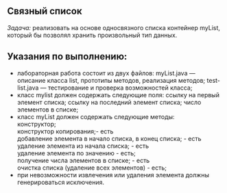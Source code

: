 
## Связный список ##
 *Задача:*   реализовать на основе односвязного списка контейнер
myList, который бы позволял хранить произвольный тип данных.
## Указания по выполнению: ##
- лабораторная работа состоит из двух файлов:
  myList.java — описание класса list, прототипы методов,
  реализация методов;
  test-list.java — тестирование и проверка возможностей класса;
- класс mylist должен содержать следующие поля:
  ссылку на первый элемент списка;
  ссылку на последний элемент списка;
  число элементов в списке;
- класс myList должен содержать следующие методы:
  <br/>конструктор;<br/>
  конструктор копирования;- есть <br/>
  добавление элемента в начало списка, в конец списка; - есть<br/> 
  удаление элемента из начала списка; - есть <br/>
  удаление элемента по значению - есть;<br/>
  получение числа элементов в списке; - есть <br/>
  очистка списка (удаление всех элементов) - есть;<br/>
- при невозможности извлечения или удаления элемента должны
  генерироваться исключения.
